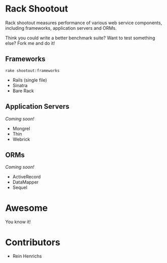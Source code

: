 Rack Shootout
=============

Rack shootout measures performance of various web service components,
including frameworks, application servers and ORMs.

Think you could write a better benchmark suite? Want to test something else?
Fork me and do it!

Frameworks
----------

    rake shootout:frameworks

  * Rails (single file)
  * Sinatra
  * Bare Rack

Application Servers
-------------------

*Coming soon!*

  * Mongrel
  * Thin
  * Webrick


ORMs
----

*Coming soon!*

  * ActiveRecord
  * DataMapper
  * Sequel

Awesome
=======

You know it!

Contributors
============

  * Rein Henrichs